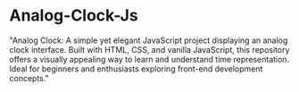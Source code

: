 # Analog-Clock-Js
 "Analog Clock: A simple yet elegant JavaScript project displaying an analog clock interface. Built with HTML, CSS, and vanilla JavaScript, this repository offers a visually appealing way to learn and understand time representation. Ideal for beginners and enthusiasts exploring front-end development concepts."

